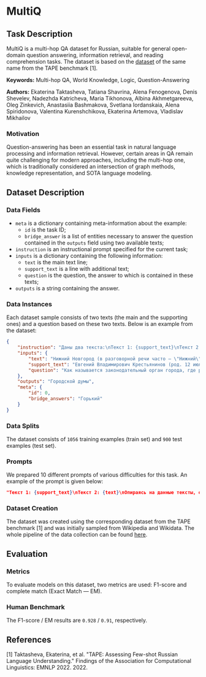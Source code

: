 # **MultiQ**

## Task Description

MultiQ is a multi-hop QA dataset for Russian, suitable for general open-domain question answering, information retrieval, and reading comprehension tasks. The dataset is based on the [dataset](https://tape-benchmark.com/datasets.html#multiq) of the same name from the TAPE benchmark [1].

**Keywords:** Multi-hop QA, World Knowledge, Logic, Question-Answering

**Authors:** Ekaterina Taktasheva, Tatiana Shavrina, Alena Fenogenova, Denis Shevelev, Nadezhda Katricheva, Maria Tikhonova, Albina Akhmetgareeva, Oleg Zinkevich, Anastasiia Bashmakova, Svetlana Iordanskaia, Alena Spiridonova, Valentina Kurenshchikova, Ekaterina Artemova, Vladislav Mikhailov

### Motivation

Question-answering has been an essential task in natural language processing and information retrieval. However, certain areas in QA remain quite challenging for modern approaches, including the multi-hop one, which is traditionally considered an intersection of graph methods, knowledge representation, and SOTA language modeling.

## Dataset Description

### Data Fields

- `meta` is a dictionary containing meta-information about the example:
    - `id` is the task ID;
    - `bridge_answer` is a list of entities necessary to answer the question contained in the `outputs` field using two available texts;
- `instruction` is an instructional prompt specified for the current task;
- `inputs` is a dictionary containing the following information:
    - `text` is the main text line;
    - `support_text` is a line with additional text;
    - `question` is the question, the answer to which is contained in these texts;
- `outputs` is a string containing the answer.

### Data Instances

Each dataset sample consists of two texts (the main and the supporting ones) and a question based on these two texts. Below is an example from the dataset:

```json
{
    "instruction": "Даны два текста:\nТекст 1: {support_text}\nТекст 2: {text}\nОпираясь на данные тексты, ответьте на вопрос: {question}\nВаш ответ не должен содержать дополнительные объяснения.\nОтвет:",
    "inputs": {
        "text": "Нижний Новгород (в разговорной речи часто — \"Нижний\", c XIII по XVII век — Новгород Низовской земли, с 7 октября 1932 по 22 октября 1990 года — Горький) — город в центральной России, административный центр Приволжского федерального округа и Нижегородской области. Второй по численности населения город в Приволжском федеральном округе и на реке Волге.\\n\\nКультура.\\nИсторический центр Нижнего Новгорода, расположенный в Нагорной части города, несмотря на значительные перестройки, сохранил значительное число исторических гражданских строений XVIII — начала XX веков, включая многочисленные памятники деревянного зодчества. Дмитриевская башня Кремля выходит на историческую площадь Минина и Пожарского. Нижегородский кремль является официальной резиденцией Городской думы Нижнего Новгорода и правительства Нижегородской области. Зоопарк \"Лимпопо\". Зоопарк \"Лимпопо\" — первый частный зоопарк в России, расположенный в Московском районе.",
        "support_text": "Евгений Владимирович Крестьянинов (род. 12 июля 1948, Горький) — российский государственный деятель.",
        "question": "Как называется законодательный орган города, где родился Евгений Владимирович Крестьянинов?"
    },
    "outputs": "Городской думы",
    "meta": {
        "id": 0,
        "bridge_answers": "Горький"
    }
}
```

### Data Splits

The dataset consists of `1056` training examples (train set) and `900` test examples (test set).

### Prompts

We prepared 10 different prompts of various difficulties for this task.
An example of the prompt is given below:

```json
"Текст 1: {support_text}\nТекст 2: {text}\nОпираясь на данные тексты, ответьте на вопрос: {question}\nЗапишите только ответ без дополнительных объяснений.\nОтвет:"
```

### Dataset Creation

The dataset was created using the corresponding dataset from the TAPE benchmark [1] and was initially sampled from Wikipedia and Wikidata. The whole pipeline of the data collection can be found [here](https://tape-benchmark.com/datasets.html#multiq).

## Evaluation

### Metrics

To evaluate models on this dataset, two metrics are used: F1-score and complete match (Exact Match — EM).

### Human Benchmark

The F1-score / EM results are `0.928` / `0.91`, respectively.

## References

[1] Taktasheva, Ekaterina, et al. "TAPE: Assessing Few-shot Russian Language Understanding." Findings of the Association for Computational Linguistics: EMNLP 2022. 2022.
